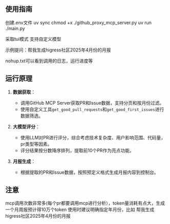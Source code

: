 ## 使用指南
创建.env文件
uv sync
chmod +x ./github_proxy_mcp_server.py
uv run ./main.py

采取tui模式
支持自定义模型

示例提问：帮我生成higress社区2025年4月份的月报

nohup.txt可以看到调用的日志，运行进度等

## 运行原理
1. **数据获取**：
   - 调用GitHub MCP Server获取PR和Issue数据，支持分页和按月份过滤。
   - 使用自定义工具`get_good_pull_requests`和`get_good_first_issues`进行数据筛选。

2. **大模型评分**：
   - 使用LLM对PR进行评分，综合考虑技术复杂度、用户影响范围、代码量，pr类型等因素。
   - 评分结果按分数降序排列，提取前10个PR作为亮点功能。

3. **月报生成**：
   - 根据提取的PR和Issue数据，按照预定义格式生成月报内容到控制台。

## 注意
mcp调用次数非常多(每个pr都要调用mcp进行分析），token量消耗有点大，生成一个月周报预计得10万个token
使用时建议明确指定年月份，比如 帮我生成higress社区2025年4月份的月报

